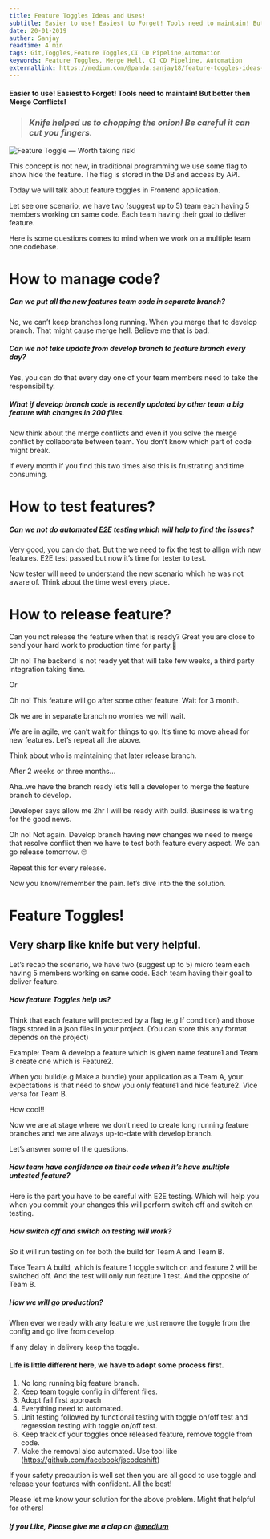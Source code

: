 ```yaml
---
title: Feature Toggles Ideas and Uses!
subtitle: Easier to use! Easiest to Forget! Tools need to maintain! But better then Merge Conflicts!
date: 20-01-2019
auther: Sanjay
readtime: 4 min 
tags: Git,Toggles,Feature Toggles,CI CD Pipeline,Automation
keywords: Feature Toggles, Merge Hell, CI CD Pipeline, Automation
externallink: https://medium.com/@panda.sanjay18/feature-toggles-ideas-and-uses-baac271dc906
---
```

#### Easier to use! Easiest to Forget! Tools need to maintain! But better then Merge Conflicts!

> ### *Knife helped us to chopping the onion! Be careful it can cut you fingers.*

![Feature Toggle — Worth taking risk!](https://miro.medium.com/max/4667/1*oUy4K1iGMy5bkQcsLbMwgA.png)

This concept is not new, in traditional programming we use some flag to show hide the feature. The flag is stored in the DB and access by API.

Today we will talk about feature toggles in Frontend application.

Let see one scenario, we have two (suggest up to 5) team each having 5 members working on same code. Each team having their goal to deliver feature.

Here is some questions comes to mind when we work on a multiple team one codebase.

# How to manage code?

##### **Can we put all the new features team code in separate branch?**

No, we can’t keep branches long running. When you merge that to develop branch. That might cause merge hell. Believe me that is bad.

##### **Can we not take update from develop branch to feature branch every day?**

Yes, you can do that every day one of your team members need to take the responsibility.

##### **What if develop branch code is recently updated by other team a big feature with changes in 200 files.**

Now think about the merge conflicts and even if you solve the merge conflict by collaborate between team. You don’t know which part of code might break.

If every month if you find this two times also this is frustrating and time consuming.

# How to test features?
##### **Can we not do automated E2E testing which will help to find the issues?**

Very good, you can do that. But the we need to fix the test to allign with new features. E2E test passed but now it’s time for tester to test.

Now tester will need to understand the new scenario which he was not aware of. Think about the time west every place.

# How to release feature?
Can you not release the feature when that is ready?
Great you are close to send your hard work to production time for party.🥂

Oh no! The backend is not ready yet that will take few weeks, a third party integration taking time.

Or

Oh no! This feature will go after some other feature. Wait for 3 month.

Ok we are in separate branch no worries we will wait.

We are in agile, we can’t wait for things to go. It’s time to move ahead for new features. Let’s repeat all the above.

Think about who is maintaining that later release branch.

After 2 weeks or three months…

Aha..we have the branch ready let’s tell a developer to merge the feature branch to develop.

Developer says allow me 2hr I will be ready with build.
Business is waiting for the good news.

Oh no! Not again. Develop branch having new changes we need to merge that resolve conflict then we have to test both feature every aspect. We can go release tomorrow. 🙄

Repeat this for every release.

Now you know/remember the pain. let’s dive into the the solution.

# Feature Toggles!
## Very sharp like knife but very helpful.
Let’s recap the scenario, we have two (suggest up to 5) micro team each having 5 members working on same code. Each team having their goal to deliver feature.

##### **How feature Toggles help us?**

Think that each feature will protected by a flag (e.g If condition) and those flags stored in a json files in your project. (You can store this any format depends on the project)

Example: Team A develop a feature which is given name feature1 and Team B create one which is Feature2.

When you build(e.g Make a bundle) your application as a Team A, your expectations is that need to show you only feature1 and hide feature2. Vice versa for Team B.

How cool!!

Now we are at stage where we don’t need to create long running feature branches and we are always up-to-date with develop branch.

Let’s answer some of the questions.

##### **How team have confidence on their code when it’s have multiple untested feature?**

Here is the part you have to be careful with E2E testing. Which will help you when you commit your changes this will perform switch off and switch on testing.

##### **How switch off and switch on testing will work?**

So it will run testing on for both the build for Team A and Team B.

Take Team A build, which is feature 1 toggle switch on and feature 2 will be switched off. And the test will only run feature 1 test. And the opposite of Team B.

##### **How we will go production?**

When ever we ready with any feature we just remove the toggle from the config and go live from develop.

If any delay in delivery keep the toggle.

#### **Life is little different here, we have to adopt some process first.**

1. No long running big feature branch.
2. Keep team toggle config in different files.
3. Adopt fail first approach
4. Everything need to automated.
5. Unit testing followed by functional testing with toggle on/off test and regression testing with toggle on/off test.
6. Keep track of your toggles once released feature, remove toggle from code.
7. Make the removal also automated. Use tool like (https://github.com/facebook/jscodeshift)

If your safety precaution is well set then you are all good to use toggle and release your features with confident. All the best!

Please let me know your solution for the above problem. Might that helpful for others!

##### If you Like, Please give me a clap on [@medium](https://medium.com/@panda.sanjay18/feature-toggles-ideas-and-uses-baac271dc906)